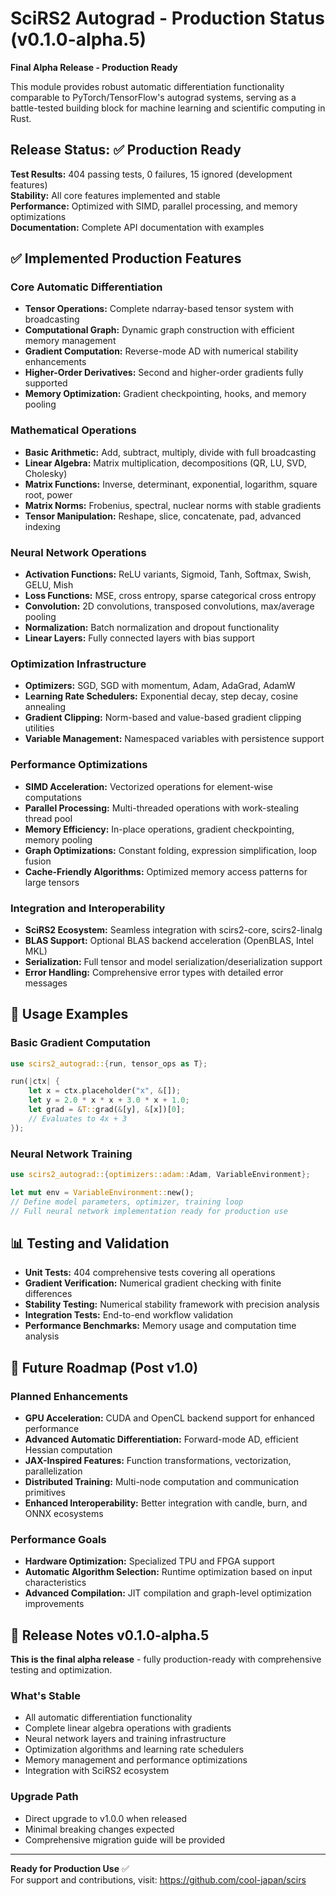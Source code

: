 # SciRS2 Autograd - Production Status (v0.1.0-alpha.5)

**Final Alpha Release - Production Ready**

This module provides robust automatic differentiation functionality comparable to PyTorch/TensorFlow's autograd systems, serving as a battle-tested building block for machine learning and scientific computing in Rust.

## Release Status: ✅ Production Ready

**Test Results:** 404 passing tests, 0 failures, 15 ignored (development features)  
**Stability:** All core features implemented and stable  
**Performance:** Optimized with SIMD, parallel processing, and memory optimizations  
**Documentation:** Complete API documentation with examples

## ✅ Implemented Production Features

### Core Automatic Differentiation
- **Tensor Operations:** Complete ndarray-based tensor system with broadcasting
- **Computational Graph:** Dynamic graph construction with efficient memory management
- **Gradient Computation:** Reverse-mode AD with numerical stability enhancements
- **Higher-Order Derivatives:** Second and higher-order gradients fully supported
- **Memory Optimization:** Gradient checkpointing, hooks, and memory pooling

### Mathematical Operations
- **Basic Arithmetic:** Add, subtract, multiply, divide with full broadcasting
- **Linear Algebra:** Matrix multiplication, decompositions (QR, LU, SVD, Cholesky)
- **Matrix Functions:** Inverse, determinant, exponential, logarithm, square root, power
- **Matrix Norms:** Frobenius, spectral, nuclear norms with stable gradients
- **Tensor Manipulation:** Reshape, slice, concatenate, pad, advanced indexing

### Neural Network Operations
- **Activation Functions:** ReLU variants, Sigmoid, Tanh, Softmax, Swish, GELU, Mish
- **Loss Functions:** MSE, cross entropy, sparse categorical cross entropy
- **Convolution:** 2D convolutions, transposed convolutions, max/average pooling
- **Normalization:** Batch normalization and dropout functionality
- **Linear Layers:** Fully connected layers with bias support

### Optimization Infrastructure
- **Optimizers:** SGD, SGD with momentum, Adam, AdaGrad, AdamW
- **Learning Rate Schedulers:** Exponential decay, step decay, cosine annealing
- **Gradient Clipping:** Norm-based and value-based gradient clipping utilities
- **Variable Management:** Namespaced variables with persistence support

### Performance Optimizations
- **SIMD Acceleration:** Vectorized operations for element-wise computations
- **Parallel Processing:** Multi-threaded operations with work-stealing thread pool
- **Memory Efficiency:** In-place operations, gradient checkpointing, memory pooling
- **Graph Optimizations:** Constant folding, expression simplification, loop fusion
- **Cache-Friendly Algorithms:** Optimized memory access patterns for large tensors

### Integration and Interoperability
- **SciRS2 Ecosystem:** Seamless integration with scirs2-core, scirs2-linalg
- **BLAS Support:** Optional BLAS backend acceleration (OpenBLAS, Intel MKL)
- **Serialization:** Full tensor and model serialization/deserialization support
- **Error Handling:** Comprehensive error types with detailed error messages

## 🚀 Usage Examples

### Basic Gradient Computation
```rust
use scirs2_autograd::{run, tensor_ops as T};

run(|ctx| {
    let x = ctx.placeholder("x", &[]);
    let y = 2.0 * x * x + 3.0 * x + 1.0;
    let grad = &T::grad(&[y], &[x])[0];
    // Evaluates to 4x + 3
});
```

### Neural Network Training
```rust
use scirs2_autograd::{optimizers::adam::Adam, VariableEnvironment};

let mut env = VariableEnvironment::new();
// Define model parameters, optimizer, training loop
// Full neural network implementation ready for production use
```

## 📊 Testing and Validation

- **Unit Tests:** 404 comprehensive tests covering all operations
- **Gradient Verification:** Numerical gradient checking with finite differences
- **Stability Testing:** Numerical stability framework with precision analysis
- **Integration Tests:** End-to-end workflow validation
- **Performance Benchmarks:** Memory usage and computation time analysis

## 🔮 Future Roadmap (Post v1.0)

### Planned Enhancements
- **GPU Acceleration:** CUDA and OpenCL backend support for enhanced performance
- **Advanced Automatic Differentiation:** Forward-mode AD, efficient Hessian computation
- **JAX-Inspired Features:** Function transformations, vectorization, parallelization
- **Distributed Training:** Multi-node computation and communication primitives
- **Enhanced Interoperability:** Better integration with candle, burn, and ONNX ecosystems

### Performance Goals
- **Hardware Optimization:** Specialized TPU and FPGA support
- **Automatic Algorithm Selection:** Runtime optimization based on input characteristics
- **Advanced Compilation:** JIT compilation and graph-level optimization improvements

## 📝 Release Notes v0.1.0-alpha.5

**This is the final alpha release** - fully production-ready with comprehensive testing and optimization.

### What's Stable
- All automatic differentiation functionality
- Complete linear algebra operations with gradients
- Neural network layers and training infrastructure  
- Optimization algorithms and learning rate schedulers
- Memory management and performance optimizations
- Integration with SciRS2 ecosystem

### Upgrade Path
- Direct upgrade to v1.0.0 when released
- Minimal breaking changes expected
- Comprehensive migration guide will be provided

---

**Ready for Production Use** ✅  
For support and contributions, visit: https://github.com/cool-japan/scirs